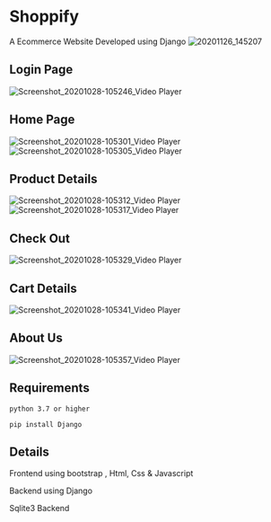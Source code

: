 # Shoppify
A Ecommerce Website Developed using Django
![20201126_145207](https://user-images.githubusercontent.com/63660013/100332380-538b5580-2ff7-11eb-91ef-66a722566880.jpg)
## Login Page
![Screenshot_20201028-105246_Video Player](https://user-images.githubusercontent.com/63660013/100332388-56864600-2ff7-11eb-8803-55a4490cbd18.jpg)
## Home Page
![Screenshot_20201028-105301_Video Player](https://user-images.githubusercontent.com/63660013/100332401-5a19cd00-2ff7-11eb-9b6d-5ddb9490e39a.jpg)
![Screenshot_20201028-105305_Video Player](https://user-images.githubusercontent.com/63660013/100332419-61d97180-2ff7-11eb-9c00-dcfc4945ff26.jpg)
## Product Details
![Screenshot_20201028-105312_Video Player](https://user-images.githubusercontent.com/63660013/100332426-630a9e80-2ff7-11eb-88cf-5a9b67b0324f.jpg)
![Screenshot_20201028-105317_Video Player](https://user-images.githubusercontent.com/63660013/100332432-64d46200-2ff7-11eb-9e59-335182aeb75d.jpg)
## Check Out
![Screenshot_20201028-105329_Video Player](https://user-images.githubusercontent.com/63660013/100332681-b1b83880-2ff7-11eb-84dd-a69a05030aaa.jpg)
## Cart Details
![Screenshot_20201028-105341_Video Player](https://user-images.githubusercontent.com/63660013/100332685-b250cf00-2ff7-11eb-8e92-cb2f12597057.jpg)
## About Us
![Screenshot_20201028-105357_Video Player](https://user-images.githubusercontent.com/63660013/100332690-b381fc00-2ff7-11eb-99e5-121e0d3df023.jpg)

## Requirements
`python 3.7 or higher`

`pip install Django`

## Details

Frontend using bootstrap , Html, Css & Javascript

Backend using Django 

Sqlite3 Backend
